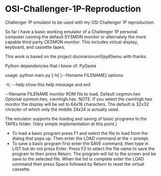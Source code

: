 # OSI-Challenger-1P-Reproduction
Challenger 1P emulator to be used with my OSI Challenger 1P reproduction.

So far I have a basic working emulator of a Challenger 1P personal computer running the default SYSMON monitor or alternately the more capable third party CEGMON monitor. This includes virtual display, keyboard, and cassette tapes.

This work is based on the project docmarionum1/py65emu with thanks.

Python dependencies that I know of: PyGame

usage: python main.py [-h] [--filename FILENAME]
options:
  
  -h, --help           show this help message and exit
  
  --filename FILENAME  monitor ROM file to load. Default cegmon.hex  Optional synmon.hex, cwmhigh.hex.
                       NOTE: If you select the cwmhigh.hex monitor the display will be set to 64x16 characters. The default is 32x32
                             chracter of which only the middle 24x24 is actually used.
  
  
The emulator supports the loading and saving of basic programs to the TAPEs folder. (Very simple implementation at this point.)
- To load a basic program press F1 and select the file to load from the dialog that pops up. Then enter the LOAD command at the > prompt.
- To save a basic program first enter the SAVE command, then type in LIST but do not press Enter. Press F2 to select the file name to save the program to then press Return. The program will list to the screen and be save to the selected file. When the list is complete enter the LOAD command then press Space followed by Return to reset the virtual cassette.

